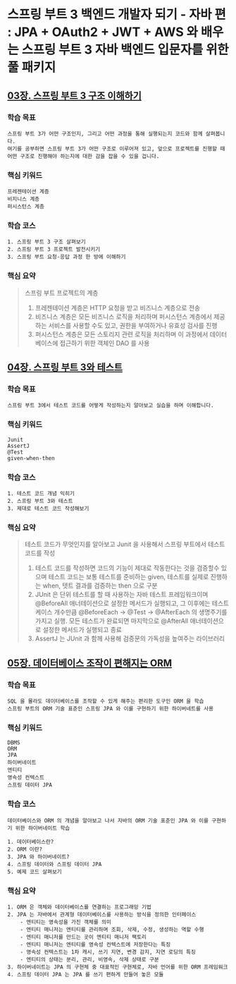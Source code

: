 # 스프링 부트 3 백엔드 개발자 되기 - 자바 편 : JPA + OAuth2 + JWT + AWS 와 배우는 스프링 부트 3 자바 백엔드 입문자를 위한 풀 패키지

## [03장. 스프링 부트 3 구조 이해하기](README-03.md)

### 학습 목표

    스프링 부트 3가 어떤 구조인지, 그리고 어떤 과정을 통해 실행되는지 코드와 함께 살펴봅니다.
    여기를 공부하면 스프링 부트 3가 어떤 구조로 이루어져 있고, 앞으로 프로젝트를 진행할 때 어떤 구조로 진행해야 하는지에 대한 감을 잡을 수 있을 겁니다.

### 핵심 키워드

    프레젠테이션 계증
    비지니스 계층
    퍼시스턴스 계층

### 학습 코스
    
    1. 스프링 부트 3 구조 살펴보기
    2. 스프링 부트 3 프로젝트 발전시키기
    3. 스프링 부트 요청-응답 과정 한 방에 이해하기

### 핵심 요약

> 스프링 부트 프로젝트의 계층
> 1. 프레젠테이션 계층은 HTTP 요청을 받고 비즈니스 계층으로 전송
> 2. 비즈니스 계층은 모든 비즈니스 로직을 처리하며 퍼시스턴스 계층에서 제공하는 서비스를 사용할 수도 있고, 권한을 부여하거나 유효성 검사를 진행
> 3. 퍼시스턴스 계층은 모든 스토리지 관련 로직을 처리하며 이 과정에서 데이터베이스에 접근하기 위한 객체인 DAO 를 사용

## [04장. 스프링 부트 3와 테스트](README-04.md)

### 학습 목표

    스프링 부트 3에서 테스트 코드를 어떻게 작성하는지 알아보고 실습을 하며 이해합니다.

### 핵심 키워드

    Junit
    AssertJ
    @Test
    given-when-then

### 학습 코스

    1. 테스트 코드 개념 익히기
    2. 스프링 부트 3와 테스트
    3. 제대로 테스트 코드 작성해보기

### 핵심 요약

> 테스트 코드가 무엇인지를 알아보고 Junit 을 사용해서 스프링 부트에서 테스트 코드를 작성
> 1. 테스트 코드를 작성하면 코드의 기능이 제대로 작동한다는 것을 검증할수 있으며 테스트 코드는 보통 테스트를 준비하는 given, 테스트를 실제로 진행하는 when, 텟트 결과를 검증하는 then 으로 구분
> 2. JUnit 은 단위 테스트를 할 때 사용하는 자바 테스트 프레임워크이며 @BeforeAll 애너테이션으로 설정한 메서드가 실행되고, 
>   그 이후에는 테스트 케이스 개수만큼 @BeforeEach -> @Test -> @AfterEach 의 생명주기를 가지고 실행.
>   모든 테스트가 완료되면 마지막으로 @AfterAll 애너테이션으로 설정한 메서드가 실행되고 종료
> 3. AssertJ 는 JUnit 과 함께 사용해 검증문의 가독성을 높여주는 라이브러리

## [05장. 데이터베이스 조작이 편해지는 ORM](README-05.md)

### 학습 목표

    SQL 을 몰라도 데이터베이스를 조작할 수 있게 해주는 편리한 도구인 ORM 을 학습
    스프링 부트의 ORM 기술 표준인 스프링 JPA 와 이를 구현하기 위한 하이버네트를 사용

### 핵심 키워드

    DBMS
    ORM
    JPA
    하이버네이트
    엔티티
    영속성 컨텍스트
    스프링 데이터 JPA

### 학습 코스

    데이터베이스와 ORM 의 개념을 알아보고 나서 자바의 ORM 기술 표준인 JPA 와 이를 구현하기 위한 하이버네이트 학습

    1. 데이터베이스란?
    2. ORM 이란?
    3. JPA 와 하이버네이트?
    4. 스프링 데이터와 스프링 데이터 JPA
    5. 예제 코드 살펴보기

### 핵심 요약

    1. ORM 은 객체와 데이터베이스를 연결하는 프로그래밍 기법
    2. JPA 는 자바에서 관계형 데이터베이스를 사용하는 방식을 정의한 인터페이스
        - 엔티티는 영속성을 가진 객체를 의미
        - 엔티티 매니저는 엔티티를 관리하며 조회, 삭제, 수정, 생성하는 역할 수행
        - 엔티티 매니저를 만드는 곳이 엔티티 매니저 팩토리
        - 엔티티 매니저는 엔티티를 영속성 컨텍스트에 저장한다는 특징
        - 영속성 컨텍스트는 1차 캐시, 쓰기 지연, 변경 감지, 지연 로딩의 특징
        - 엔티티의 상태는 분리, 관리, 비영속, 삭제 상태로 구분
    3. 하이버네이트는 JPA 의 구현체 중 대표적인 구현체로, 자바 언어를 위한 ORM 프레임워크
    4. 스프링 데이터 JPA 는 JPA 를 쓰기 편하게 만들어 놓은 모듈
